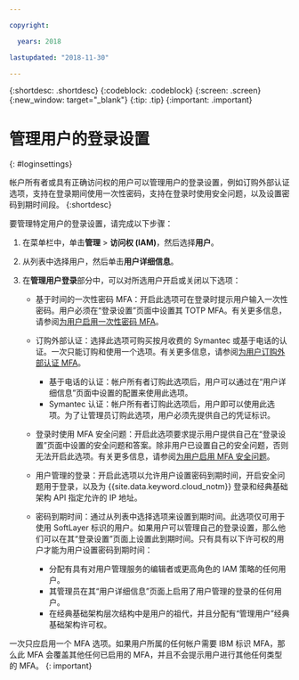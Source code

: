 ```yaml
---

copyright:

  years: 2018

lastupdated: "2018-11-30"

---
```


{:shortdesc: .shortdesc}
{:codeblock: .codeblock}
{:screen: .screen}
{:new_window: target="_blank"}
{:tip: .tip}
{:important: .important}

# 管理用户的登录设置
{: #loginsettings}

帐户所有者或具有正确访问权的用户可以管理用户的登录设置，例如订购外部认证选项，支持在登录期间使用一次性密码，支持在登录时使用安全问题，以及设置密码到期时间段。
{:shortdesc}

要管理特定用户的登录设置，请完成以下步骤：

1. 在菜单栏中，单击**管理** &gt; **访问权 (IAM)**，然后选择**用户**。
2. 从列表中选择用户，然后单击**用户详细信息**。
3. 在**管理用户登录**部分中，可以对所选用户开启或关闭以下选项：

    * 基于时间的一次性密码 MFA：开启此选项可在登录时提示用户输入一次性密码。用户必须在“登录设置”页面中设置其 TOTP MFA。有关更多信息，请参阅[为用户启用一次性密码 MFA](/docs/iam/totp.html#totp)。

    * 订购外部认证：选择此选项可购买按月收费的 Symantec 或基于电话的认证。一次只能订购和使用一个选项。有关更多信息，请参阅[为用户订购外部认证 MFA](/docs/iam/external_mfa.html#external)。

        * 基于电话的认证：帐户所有者订购此选项后，用户可以通过在“用户详细信息”页面中设置的配置来使用此选项。
        * Symantec 认证：帐户所有者订购此选项后，用户即可以使用此选项。为了让管理员订购此选项，用户必须先提供自己的凭证标识。

    * 登录时使用 MFA 安全问题：开启此选项要求提示用户提供自己在“登录设置”页面中设置的安全问题和答案。除非用户已设置自己的安全问题，否则无法开启此选项。有关更多信息，请参阅[为用户启用 MFA 安全问题](/docs/iam/securityquestions.html#questions)。

    * 用户管理的登录：开启此选项以允许用户设置密码到期时间，开启安全问题用于登录，以及为 {{site.data.keyword.cloud_notm}} 登录和经典基础架构 API 指定允许的 IP 地址。

    * 密码到期时间：通过从列表中选择选项来设置到期时间。此选项仅可用于使用 SoftLayer 标识的用户。如果用户可以管理自己的登录设置，那么他们可以在其“登录设置”页面上设置此到期时间。只有具有以下许可权的用户才能为用户设置密码到期时间：

        * 分配有具有对用户管理服务的编辑者或更高角色的 IAM 策略的任何用户。
        * 其管理员在其“用户详细信息”页面上启用了用户管理的登录的任何用户。
        * 在经典基础架构层次结构中是用户的祖代，并且分配有“管理用户”经典基础架构许可权。

一次只应启用一个 MFA 选项。如果用户所属的任何帐户需要 IBM 标识 MFA，那么此 MFA 会覆盖其他任何已启用的 MFA，并且不会提示用户进行其他任何类型的 MFA。
{: important}
